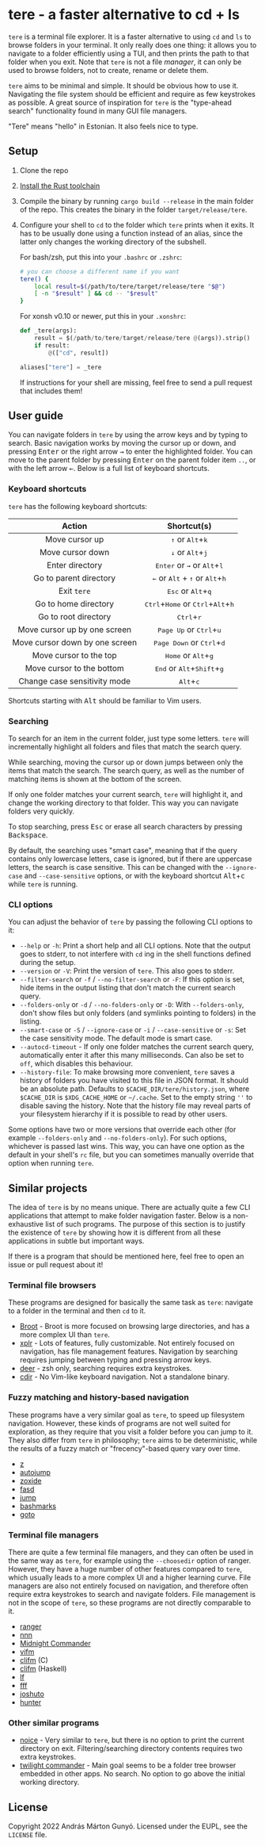 # tere - a faster alternative to cd + ls


`tere` is a terminal file explorer. It is a faster alternative to using `cd`
and `ls` to browse folders in your terminal. It only really does one thing: it
allows you to navigate to a folder efficiently using a TUI, and then prints the
path to that folder when you exit. Note that `tere` is not a file _manager_, it
can only be used to browse folders, not to create, rename or delete them.

`tere` aims to be minimal and simple. It should be obvious how to use it.
Navigating the file system should be efficient and require as few keystrokes as
possible. A great source of inspiration for `tere` is the "type-ahead search"
functionality found in many GUI file managers.

"Tere" means "hello" in Estonian. It also feels nice to type.

## Setup

1. Clone the repo
1. [Install the Rust toolchain](https://www.rust-lang.org/tools/install)
1. Compile the binary by running `cargo build --release` in the main folder of the repo. This creates the binary in the folder `target/release/tere`.
1. Configure your shell to `cd` to the folder which `tere` prints when it exits. It has to be usually done using a function instead of an alias, since the latter only changes the working directory of the subshell.

    For bash/zsh, put this into your `.bashrc` or `.zshrc`:

    ```sh
    # you can choose a different name if you want
    tere() {
        local result=$(/path/to/tere/target/release/tere "$@")
        [ -n "$result" ] && cd -- "$result"
    }
    ```

    For xonsh v0.10 or newer, put this in your `.xonshrc`:

    ```py
    def _tere(args):
        result = $(/path/to/tere/target/release/tere @(args)).strip()
        if result:
            @(["cd", result])

    aliases["tere"] = _tere
    ```

    If instructions for your shell are missing, feel free to send a pull request that includes them!

## User guide

You can navigate folders in `tere` by using the arrow keys and by typing to search. Basic navigation works by moving the cursor up or down, and pressing <kbd>Enter</kbd> or the right arrow <kbd>→</kbd> to enter the highlighted folder. You can move to the parent folder by pressing <kbd>Enter</kbd> on the parent folder item `..`, or with the left arrow <kbd>←</kbd>. Below is a full list of keyboard shortcuts.

### Keyboard shortcuts

`tere` has the following keyboard shortcuts:

| Action | Shortcut(s) |
|:---:|:---:|
|Move cursor up  | <kbd>↑</kbd> or <kbd>Alt</kbd>+<kbd>k</kbd> |
|Move cursor down| <kbd>↓</kbd> or <kbd>Alt</kbd>+<kbd>j</kbd> |
|Enter directory | <kbd>Enter</kbd> or <kbd>→</kbd> or <kbd>Alt</kbd>+<kbd>l</kbd> |
|Go to parent directory| <kbd>←</kbd> or <kbd>Alt</kbd> + <kbd>↑</kbd> or <kbd>Alt</kbd>+<kbd>h</kbd> |
|Exit `tere`| <kbd>Esc</kbd> or <kbd>Alt</kbd>+<kbd>q</kbd> |
|Go to home directory| <kbd>Ctrl</kbd>+<kbd>Home</kbd> or <kbd>Ctrl</kbd>+<kbd>Alt</kbd>+<kbd>h</kbd>|
|Go to root directory| <kbd>Ctrl</kbd>+<kbd>r</kbd>|
|Move cursor up   by one screen| <kbd>Page Up</kbd>   or <kbd>Ctrl</kbd>+<kbd>u</kbd> |
|Move cursor down by one screen| <kbd>Page Down</kbd> or <kbd>Ctrl</kbd>+<kbd>d</kbd> |
|Move cursor to the top   | <kbd>Home</kbd> or <kbd>Alt</kbd>+<kbd>g</kbd> |
|Move cursor to the bottom| <kbd>End</kbd>  or <kbd>Alt</kbd>+<kbd>Shift</kbd>+<kbd>g</kbd> |
|Change case sensitivity mode| <kbd>Alt</kbd>+<kbd>c</kbd> |

Shortcuts starting with <kbd>Alt</kbd> should be familiar to Vim users.

### Searching

To search for an item in the current folder, just type some letters. `tere` will
incrementally highlight all folders and files that match the search query.

While searching, moving the cursor up or down jumps between only the items that
match the search. The search query, as well as the number of matching items is
shown at the bottom of the screen.

If only one folder matches your current search, `tere` will highlight it, and
change the working directory to that folder. This way you can navigate folders
very quickly.

To stop searching, press <kbd>Esc</kbd> or erase all search characters by
pressing <kbd>Backspace</kbd>.

By default, the searching uses "smart case", meaning that if the query contains
only lowercase letters, case is ignored, but if there are uppercase letters, the
search is case sensitive. This can be changed with the `--ignore-case` and
`--case-sensitive` options, or with the keyboard shortcut
<kbd>Alt</kbd>+<kbd>c</kbd> while `tere` is running.

### CLI options

You can adjust the behavior of `tere` by passing the following CLI options to it:

- `--help` or `-h`: Print a short help and all CLI options. Note that the output goes to stderr, to not interfere with `cd` ing in the shell functions defined during the setup.
- `--version` or `-V`: Print the version of `tere`. This also goes to stderr.
- `--filter-search` or `-f` / `--no-filter-search` or `-F`: If this option is set, hide items in the output listing that don't match the current search query.
- `--folders-only` or `-d` / `--no-folders-only` or `-D`: With `--folders-only`, don't show files but only folders (and symlinks pointing to folders) in the listing.
- `--smart-case` or `-S` / `--ignore-case` or `-i` / `--case-sensitive` or `-s`: Set the case sensitivity mode. The default mode is smart case.
- `--autocd-timeout` - If only one folder matches the current search query, automatically enter it after this many milliseconds. Can also be set to `off`, which disables this behaviour.
- `--history-file`: To make browsing more convenient, `tere` saves a history of folders you have visited to this file in JSON format. It should be an absolute path. Defaults to `$CACHE_DIR/tere/history.json`, where `$CACHE_DIR` is `$XDG_CACHE_HOME` or `~/.cache`. Set to the empty string `''` to disable saving the history. Note that the history file may reveal parts of your filesystem hierarchy if it is possible to read by other users.

Some options have two or more versions that override each other (for example
`--folders-only` and `--no-folders-only`). For such options, whichever is
passed last wins. This way, you can have one option as the default in your
shell's `rc` file, but you can sometimes manually override that option when
running `tere`.

## Similar projects

The idea of `tere` is by no means unique. There are actually quite a few CLI
applications that attempt to make folder navigation faster. Below is a
non-exhaustive list of such programs. The purpose of this section is to justify
the existence of `tere` by showing how it is different from all these
applications in subtle but important ways.

If there is a program that should be mentioned here, feel free to open an issue
or pull request about it!

### Terminal file browsers

These programs are designed for basically the same task as `tere`: navigate to a
folder in the terminal and then `cd` to it.

- [Broot](https://dystroy.org/broot/) - Broot is more focused on browsing large directories, and has a more complex UI than `tere`.
- [xplr](https://github.com/sayanarijit/xplr) - Lots of features, fully customizable. Not entirely focused on navigation, has file management features. Navigation by searching requires jumping between typing and pressing arrow keys.
- [deer](https://github.com/Vifon/deer) - zsh only, searching requires extra keystrokes.
- [cdir](https://github.com/EskelinenAntti/cdir) - No Vim-like keyboard navigation. Not a standalone binary.

### Fuzzy matching and history-based navigation

These programs have a very similar goal as `tere`, to speed up filesystem
navigation. However, these kinds of programs are not well suited for
exploration, as they require that you visit a folder before you can jump to it.
They also differ from `tere` in philosophy; `tere` aims to be deterministic,
while the results of a fuzzy match or "frecency"-based query vary over time.

- [z](https://github.com/rupa/z)
- [autojump](https://github.com/wting/autojump)
- [zoxide](https://github.com/ajeetdsouza/zoxide)
- [fasd](https://github.com/clvv/fasd)
- [jump](https://github.com/gsamokovarov/jump)
- [bashmarks](https://github.com/huyng/bashmarks)
- [goto](https://github.com/ankitvad/goto)

### Terminal file managers

There are quite a few terminal file managers, and they can often be used in the
same way as `tere`, for example using the `--choosedir` option of ranger.
However, they have a huge number of other features compared to `tere`, which
usually leads to a more complex UI and a higher learning curve. File managers are
also not entirely focused on navigation, and therefore often require extra
keystrokes to search and navigate folders. File management is not in the scope of
`tere`, so these programs are not directly comparable to it.

- [ranger](https://ranger.github.io/)
- [nnn](https://github.com/jarun/nnn)
- [Midnight Commander](https://midnight-commander.org/)
- [vifm](https://vifm.info/)
- [clifm](https://github.com/leo-arch/clifm) (C)
- [clifm](https://github.com/pasqu4le/clifm) (Haskell)
- [lf](https://github.com/gokcehan/lf)
- [fff](https://github.com/dylanaraps/fff)
- [joshuto](https://github.com/kamiyaa/joshuto)
- [hunter](https://github.com/rabite0/hunter)

### Other similar programs

- [noice](https://git.2f30.org/noice/file/README.html) - Very similar to `tere`, but there is no option to print the current directory on exit. Filtering/searching directory contents requires two extra keystrokes.
- [twilight commander](https://github.com/golmman/twilight-commander) - Main goal seems to be a folder tree browser embedded in other apps. No search. No option to go above the initial working directory.


## License

Copyright 2022 András Márton Gunyó. Licensed under the EUPL, see the `LICENSE` file.
